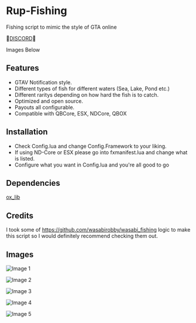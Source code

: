 # Rup-Fishing
 Fishing script to mimic the style of GTA online

:fishing_pole_and_fish:[DISCORD](https://discord.gg/ESeUp8fwXQ):fishing_pole_and_fish:

 Images Below

## Features
- GTAV Notification style.
- Different types of fish for different waters (Sea, Lake, Pond etc.)
- Different raritys depending on how hard the fish is to catch.
- Optimized and open source.
- Payouts all configurable.
- Compatible with QBCore, ESX, NDCore, QBOX
## Installation
- Check Config.lua and change Config.Framework to your liking.
- If using ND-Core or ESX please go into fxmanifest.lua and change what is listed.
- Configure what you want in Config.lua and you're all good to go
## Dependencies
[ox_lib](https://github.com/overextended/ox_lib)
## Credits
I took some of https://github.com/wasabirobby/wasabi_fishing logic to make this script so I would definitely recommend checking them out.

## Images

![Image 1](https://media.discordapp.net/attachments/1043860724419670026/1221970002345988156/image.png?ex=6614833f&is=66020e3f&hm=4145c2a4623577b4b46517cc5a97880d52f430b088eda13947fa05d3585046ed&=&format=webp&quality=lossless&width=810&height=456)

![Image 2](https://media.discordapp.net/attachments/1043860724419670026/1221970049540034600/image.png?ex=6614834a&is=66020e4a&hm=960d213fbcd783ed39a8486fb9551d735fc586c76a2ce1a52521d5a9752aaa22&=&format=webp&quality=lossless&width=810&height=456)

![Image 3](https://media.discordapp.net/attachments/1043860724419670026/1221970078409691327/image.png?ex=66148351&is=66020e51&hm=b6855d1ffb28d9274509111dc831bcff1bbb6faeb97f4aa8d23ef0703ad6b47a&=&format=webp&quality=lossless&width=810&height=456)

![Image 4](https://media.discordapp.net/attachments/1043860724419670026/1221970133480767528/image.png?ex=6614835e&is=66020e5e&hm=e5ee3a63359fbc2f77c6d9b8aed987475bedfd2cace1a139b0ed828c74d22c8f&=&format=webp&quality=lossless&width=550&height=309)

![Image 5](https://media.discordapp.net/attachments/1043860724419670026/1221970250837524591/image.png?ex=6614837a&is=66020e7a&hm=831866e31f70c2cee3185e652f074f60d2edbbb33873f77050fb0930e3a0e076&=&format=webp&quality=lossless)
